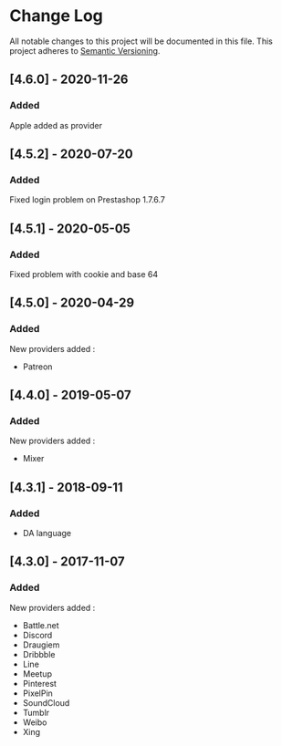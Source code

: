 # Change Log

All notable changes to this project will be documented in this file. This project adheres to [Semantic Versioning](http://semver.org/).

## [4.6.0] - 2020-11-26
### Added
Apple added as provider

## [4.5.2] - 2020-07-20
### Added
Fixed login problem on Prestashop 1.7.6.7

## [4.5.1] - 2020-05-05
### Added
Fixed problem with cookie and base 64

## [4.5.0] - 2020-04-29
### Added
New providers added : 
- Patreon

## [4.4.0] - 2019-05-07
### Added
New providers added : 
- Mixer

## [4.3.1] - 2018-09-11
### Added
- DA language

## [4.3.0] - 2017-11-07
### Added
New providers added : 
- Battle.net
- Discord
- Draugiem
- Dribbble
- Line
- Meetup
- Pinterest
- PixelPin
- SoundCloud
- Tumblr
- Weibo
- Xing
